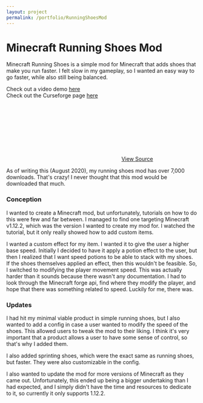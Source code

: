 ```yaml
---
layout: project
permalink: /portfolio/RunningShoesMod
---
```

# Minecraft Running Shoes Mod

Minecraft Running Shoes is a simple mod for Minecraft that adds shoes that make you run faster. I felt slow in my gameplay, so I wanted an easy way to go faster, while also still being balanced.

Check out a video demo [here](https://www.youtube.com/watch?v=6xJ0J0hItdI&t=0s)  
Check out the Curseforge page [here](https://www.curseforge.com/minecraft/mc-mods/running-shoes-mod-1-12-2)  

<svg class="svg-icon"><use xlink:href="{{ '/assets/minima-social-icons.svg#github' | relative_url }}"></use></svg> [View Source](https://github.com/danielbarnes175/MinecraftRunningShoesMod) 

As of writing this (August 2020), my running shoes mod has over 7,000 downloads. That's crazy! I never thought that this mod would be downloaded that much.

### Conception

I wanted to create a Minecraft mod, but unfortunately, tutorials on how to do this were few and far between. I managed to find one targeting Minecraft v1.12.2, which was the version I wanted to create my mod for. I watched the tutorial, but it only really showed how to add custom items.

I wanted a custom effect for my item. I wanted it to give the user a higher base speed. Initially I decided to have it apply a potion effect to the user, but then I realized that I want speed potions to be able to stack with my shoes. If the shoes themselves applied an effect, then this wouldn't be feasible. So, I switched to modifying the player movement speed. This was actually harder than it sounds because there wasn't any documentation. I had to look through the Minecraft forge api, find where they modify the player, and hope that there was something related to speed. Luckily for me, there was.

### Updates

I had hit my minimal viable product in simple running shoes, but I also wanted to add a config in case a user wanted to modify the speed of the shoes. This allowed users to tweak the mod to their liking. I think it's very important that a product allows a user to have some sense of control, so that's why I added them.

I also added sprinting shoes, which were the exact same as running shoes, but faster. They were also customizable in the config.

I also wanted to update the mod for more versions of Minecraft as they came out. Unfortunately, this ended up being a bigger undertaking than I had expected, and I simply didn't have the time and resources to dedicate to it, so currently it only supports 1.12.2.
